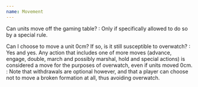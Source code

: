 ```yaml
---
name: Movement
---
```

Can units move off the gaming table?
: Only if specifically allowed to do so by a special rule.

Can I choose to move a unit 0cm? If so, is it still susceptible to overwatch?
: Yes and yes. Any action that includes one of more moves (advance, engage, double, march and possibly marshal, hold and special actions) is considered a move for the purposes of overwatch, even if units moved 0cm.
: Note that withdrawals are optional however, and that a player can choose not to move a broken formation at all, thus avoiding overwatch.